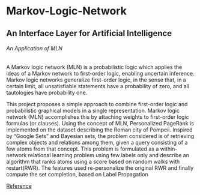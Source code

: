 # Markov-Logic-Network
## An Interface Layer for Artificial Intelligence
###### An Application of MLN

A Markov logic network (MLN) is a probabilistic logic which applies the ideas of a Markov network to first-order logic, enabling uncertain inference. Markov logic networks generalize first-order logic, in the sense that, in a certain limit, all unsatisfiable statements have a probability of zero, and all tautologies have probability one.

This project proposes a simple approach to combine first-order logic and probabilistic graphical models in a single representation. Markov logic network (MLN) accomplishes this by attaching weights to first-order logic formulas (or clauses). Using the concept of MLN, Personalized PageRank is implemented on the dataset describing the Roman city of Pompeii. Inspired by “Google Sets” and Bayesian sets, the problem considered is of retrieving complex objects and relations among them, given a query consisting of a few atoms from that concept. This problem is formulated as a within-network relational learning problem using few labels only and describe an algorithm that ranks atoms using a score based on random walks with restart(RWR). The features used re-personalize the original RWR and finally compute the set completion, based on Label Propagation

[Reference](http://www.first-mm.eu/files/neumann11aaai.pdf)
